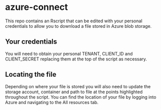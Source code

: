 # azure-connect
This repo contains an Rscript that can be edited with your personal credentials to allow you to download a file stored in Azure blob storage.

## Your credentials 

You will need to obtain your personal TENANT, CLIENT_ID and CLIENT_SECRET replacing them at the top of the script as necessary.

## Locating the file

Depending on where your file is stored you will also need to update the storage account, container and path to file at the points highlighted throughout the script.
You can find the location of your file by logging into Azure and navigating to the All resources tab. 
